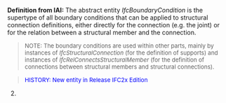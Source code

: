 **Definition
from IAI:** The abstract entity _IfcBoundaryCondition_ is the supertype of all boundary conditions that can be applied to structural connection definitions, either directly for the connection (e.g. the joint) or for the relation between a structural member and the connection.

> <font size="-1">NOTE: The boundary conditions are used
within other parts, mainly by instances of <i>IfcStructuralConnection</i>
(for the definition of supports) and instances of <i>IfcRelConnectsStructuralMember</i>
(for the definition of connections between structural members and
structural connections). </font>

> <font color="#0000ff" size="-1">HISTORY: New entity
in Release IFC2x Edition
2. </font>
>